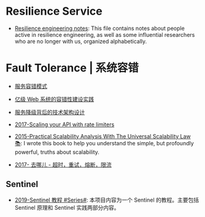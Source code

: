 # Resilience Service

- [Resilience engineering notes](https://github.com/lorin/resilience-engineering#john-allspaw): This file contains notes about people active in resilience engineering, as well as some influential researchers who are no longer with us, organized alphabetically.

# Fault Tolerance | 系统容错

- [服务容错模式](http://tech.meituan.com/service-fault-tolerant-pattern.html)

- [亿级 Web 系统的容错性建设实践](https://stgod.com/2120)

- [服务降级背后的技术架构设计](http://mp.weixin.qq.com/s/cfWwjhKgDXMSQ3BzJ_S2Ag)

- [2017-Scaling your API with rate limiters](https://stripe.com/blog/rate-limiters)

- [2015-Practical Scalability Analysis With The Universal Scalability Law 📚](https://parg.co/bNA): I wrote this book to help you understand the simple, but profoundly powerful, truths about scalability.

- [2017- 去哪儿 - 超时，重试，熔断，限流](http://mp.weixin.qq.com/s/wIQIv4TAHRIqR_X9iSz3Hw)

## Sentinel

- [2019-Sentinel 教程 #Series#](https://github.com/all4you/sentinel-tutorial): 本项目内容为一个 Sentinel 的教程。主要包括 Sentinel 原理和 Sentinel 实践两部分内容。
